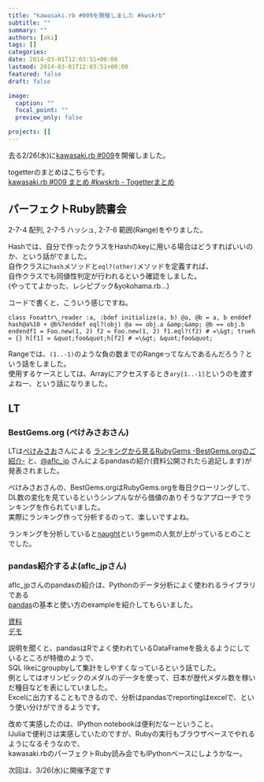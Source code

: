 ```yaml
---
title: "kawasaki.rb #009を開催しました #kwskrb"
subtitle: ""
summary: ""
authors: [aki]
tags: []
categories: 
date: 2014-03-01T12:03:51+00:00
lastmod: 2014-03-01T12:03:51+00:00
featured: false
draft: false

image:
  caption: ""
  focal_point: ""
  preview_only: false

projects: []
---
```

去る2/26(水)に[kawasaki.rb #009](http://kawasakirb.doorkeeper.jp/events/8859)を開催しました。

togetterのまとめはこちらです。  
[kawasaki.rb #009 まとめ #kwskrb - Togetterまとめ](http://togetter.com/li/635478)

## パーフェクトRuby読書会

2-7-4 配列, 2-7-5 ハッシュ, 2-7-6 範囲(Range)をやりました。

Hashでは、自分で作ったクラスをHashのkeyに用いる場合はどうすればいいのか、という話がでました。  
自作クラスに`hash`メソッドと`eql?(other)`メソッドを定義すれば、  
自作クラスでも同値性判定が行われるという確認をしました。  
(やっててよかった、レシピブック&amp;yokohama.rb...)

コードで書くと、こういう感じですね。

    class Fooattr\_reader :a, :bdef initialize(a, b) @a, @b = a, b enddef hash@a%10 + @b%7enddef eql?(obj) @a == obj.a &amp;&amp; @b == obj.b endendf1 = Foo.new(1, 2) f2 = Foo.new(1, 2) f1.eql?(f2) # =\&gt; trueh = {} h[f1] = &quot;foo&quot;h[f2] # =\&gt; &quot;foo&quot;

Rangeでは、`(1..-1)`のような負の数までのRangeってなんであるんだろう？という話をしました。  
使用するケースとしては、Arrayにアクセスするとき`ary[1..-1]`というのを渡すよねー、という話になりました。

## LT

### BestGems.org (ぺけみさおさん)

LTは[ぺけみさお](https://twitter.com/xmisao)さんによる [ランキングから見るRubyGems -BestGems.orgのご紹介-](http://www.xmisao.com/presentation/kawasaki_rb_9/index.html#/) と、[@aflc\_jp](https://twitter.com/aflc_jp) さんによるpandasの紹介(資料公開されたら追記します)が発表されました。

ぺけみさおさんの、BestGems.orgはRubyGems.orgを毎日クローリングして、  
DL数の変化を見ているというシンプルながら価値のありそうなアプローチでランキングを作られていました。  
実際にランキング作って分析するのって、楽しいですよね。

ランキングを分析していると[naught](https://github.com/avdi/naught)というgemの人気が上がっているとのことでした。

### pandas紹介するよ(aflc\_jpさん)

aflc\_jpさんのpandasの紹介は、Pythonのデータ分析によく使われるライブラリである  
[pandas](http://pandas.pydata.org/)の基本と使い方のexampleを紹介してもらいました。

[資料](http://aflc.github.io/kawasaki.rb/2-pandas/introduce_pandas.slides.html#/)  
[デモ](http://aflc.github.io/kawasaki.rb/2-pandas/medalists.html)

説明を聞くと、pandasはRでよく使われているDataFrameを扱えるようにしているところが特徴のようで、  
SQL likeにgroupbyして集計をしやすくなっているという話でした。  
例としてはオリンピックのメダルのデータを使って、日本が歴代メダル数を稼いだ種目などを表にしていました。  
Excelに出力することもできるので、分析はpandasでreportingはexcelで、という使い分けができるようです。

改めて実感したのは、IPython notebookは便利だなーということ。  
IJuliaで便利さは実感していたのですが、Rubyの実行もブラウザベースでやれるようになるそうなので、  
kawasaki.rbのパーフェクトRuby読み会でもIPythonベースにしようかなー。

次回は、3/26(水)に開催予定です


